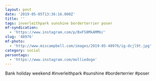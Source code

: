 ```yaml
---
layout: post
date: '2019-05-05T13:36:16.000Z'
title: ''
tags: inverleithpark sunshine borderterrier poser
mf-syndication:
  - 'https://www.instagram.com/p/BxFS8MkAMMU/'
slug: '48976'
mf-photo:
  - 'http://www.miscampbell.com/images/2019-05-48976/ig-dcjl9t.jpg'
category: social
persontags:
  - 'https://www.instagram.com/molliedoge'
---
```

Bank holiday weekend #inverleithpark #sunshine #borderterrier #poser
